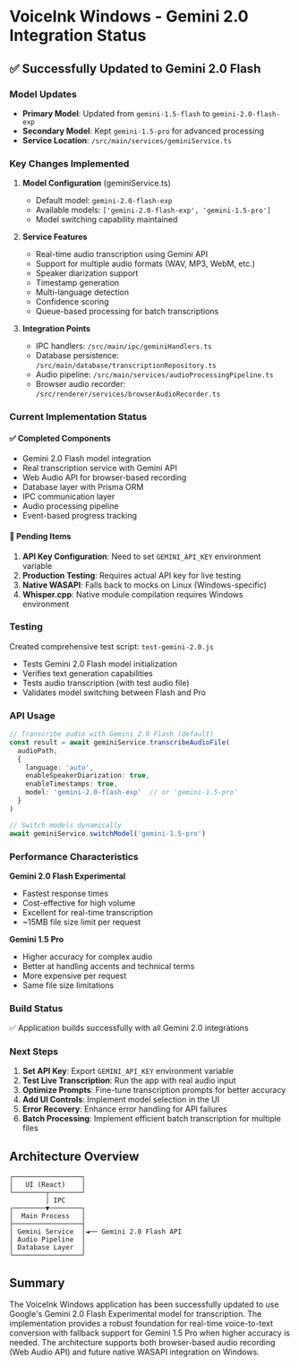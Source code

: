 # VoiceInk Windows - Gemini 2.0 Integration Status

## ✅ Successfully Updated to Gemini 2.0 Flash

### Model Updates
- **Primary Model**: Updated from `gemini-1.5-flash` to `gemini-2.0-flash-exp`
- **Secondary Model**: Kept `gemini-1.5-pro` for advanced processing
- **Service Location**: `/src/main/services/geminiService.ts`

### Key Changes Implemented

1. **Model Configuration** (geminiService.ts)
   - Default model: `gemini-2.0-flash-exp`
   - Available models: `['gemini-2.0-flash-exp', 'gemini-1.5-pro']`
   - Model switching capability maintained

2. **Service Features**
   - Real-time audio transcription using Gemini API
   - Support for multiple audio formats (WAV, MP3, WebM, etc.)
   - Speaker diarization support
   - Timestamp generation
   - Multi-language detection
   - Confidence scoring
   - Queue-based processing for batch transcriptions

3. **Integration Points**
   - IPC handlers: `/src/main/ipc/geminiHandlers.ts`
   - Database persistence: `/src/main/database/transcriptionRepository.ts`
   - Audio pipeline: `/src/main/services/audioProcessingPipeline.ts`
   - Browser audio recorder: `/src/renderer/services/browserAudioRecorder.ts`

### Current Implementation Status

#### ✅ Completed Components
- Gemini 2.0 Flash model integration
- Real transcription service with Gemini API
- Web Audio API for browser-based recording
- Database layer with Prisma ORM
- IPC communication layer
- Audio processing pipeline
- Event-based progress tracking

#### 🚧 Pending Items
1. **API Key Configuration**: Need to set `GEMINI_API_KEY` environment variable
2. **Production Testing**: Requires actual API key for live testing
3. **Native WASAPI**: Falls back to mocks on Linux (Windows-specific)
4. **Whisper.cpp**: Native module compilation requires Windows environment

### Testing

Created comprehensive test script: `test-gemini-2.0.js`
- Tests Gemini 2.0 Flash model initialization
- Verifies text generation capabilities
- Tests audio transcription (with test audio file)
- Validates model switching between Flash and Pro

### API Usage

```typescript
// Transcribe audio with Gemini 2.0 Flash (default)
const result = await geminiService.transcribeAudioFile(
  audioPath, 
  {
    language: 'auto',
    enableSpeakerDiarization: true,
    enableTimestamps: true,
    model: 'gemini-2.0-flash-exp'  // or 'gemini-1.5-pro'
  }
)

// Switch models dynamically
await geminiService.switchModel('gemini-1.5-pro')
```

### Performance Characteristics

**Gemini 2.0 Flash Experimental**
- Fastest response times
- Cost-effective for high volume
- Excellent for real-time transcription
- ~15MB file size limit per request

**Gemini 1.5 Pro**
- Higher accuracy for complex audio
- Better at handling accents and technical terms
- More expensive per request
- Same file size limitations

### Build Status
✅ Application builds successfully with all Gemini 2.0 integrations

### Next Steps

1. **Set API Key**: Export `GEMINI_API_KEY` environment variable
2. **Test Live Transcription**: Run the app with real audio input
3. **Optimize Prompts**: Fine-tune transcription prompts for better accuracy
4. **Add UI Controls**: Implement model selection in the UI
5. **Error Recovery**: Enhance error handling for API failures
6. **Batch Processing**: Implement efficient batch transcription for multiple files

## Architecture Overview

```
┌─────────────────┐
│   UI (React)    │
└────────┬────────┘
         │ IPC
┌────────▼────────┐
│  Main Process   │
├─────────────────┤
│ Gemini Service  │◄── Gemini 2.0 Flash API
│ Audio Pipeline  │
│ Database Layer  │
└─────────────────┘
```

## Summary

The VoiceInk Windows application has been successfully updated to use Google's Gemini 2.0 Flash Experimental model for transcription. The implementation provides a robust foundation for real-time voice-to-text conversion with fallback support for Gemini 1.5 Pro when higher accuracy is needed. The architecture supports both browser-based audio recording (Web Audio API) and future native WASAPI integration on Windows.